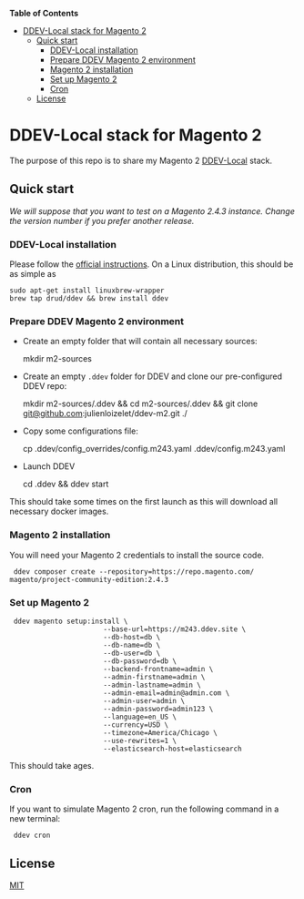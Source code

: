 <!-- START doctoc generated TOC please keep comment here to allow auto update -->
<!-- DON'T EDIT THIS SECTION, INSTEAD RE-RUN doctoc TO UPDATE -->
**Table of Contents**

- [DDEV-Local stack for Magento 2](#ddev-local-stack-for-magento-2)
  - [Quick start](#quick-start)
    - [DDEV-Local installation](#ddev-local-installation)
    - [Prepare DDEV Magento 2 environment](#prepare-ddev-magento-2-environment)
    - [Magento 2 installation](#magento-2-installation)
    - [Set up Magento 2](#set-up-magento-2)
    - [Cron](#cron)
  - [License](#license)

<!-- END doctoc generated TOC please keep comment here to allow auto update -->

# DDEV-Local stack for Magento 2

The purpose of this repo is to share my Magento 2 [DDEV-Local](https://ddev.readthedocs.io/en/stable/) stack.

## Quick start

_We will suppose that you want to test on a Magento 2.4.3 instance. Change the version number if you prefer another
release._

### DDEV-Local installation

Please follow the [official instructions](https://ddev.readthedocs.io/en/stable/#installation). On a Linux
distribution, this should be as simple as

    sudo apt-get install linuxbrew-wrapper
    brew tap drud/ddev && brew install ddev


### Prepare DDEV Magento 2 environment

- Create an empty folder that will contain all necessary sources:


    mkdir m2-sources

- Create an empty `.ddev` folder for DDEV and clone our pre-configured DDEV repo:


    mkdir m2-sources/.ddev && cd m2-sources/.ddev && git clone git@github.com:julienloizelet/ddev-m2.git ./

- Copy some configurations file:


    cp .ddev/config_overrides/config.m243.yaml .ddev/config.m243.yaml

- Launch DDEV


    cd .ddev && ddev start

This should take some times on the first launch as this will download all necessary docker images.


### Magento 2 installation
You will need your Magento 2 credentials to install the source code.

     ddev composer create --repository=https://repo.magento.com/ magento/project-community-edition:2.4.3


### Set up Magento 2

     ddev magento setup:install \
                           --base-url=https://m243.ddev.site \
                           --db-host=db \
                           --db-name=db \
                           --db-user=db \
                           --db-password=db \
                           --backend-frontname=admin \
                           --admin-firstname=admin \
                           --admin-lastname=admin \
                           --admin-email=admin@admin.com \
                           --admin-user=admin \
                           --admin-password=admin123 \
                           --language=en_US \
                           --currency=USD \
                           --timezone=America/Chicago \
                           --use-rewrites=1 \
                           --elasticsearch-host=elasticsearch

This should take ages.

### Cron

If you want to simulate Magento 2 cron, run the following command in
a new terminal:

     ddev cron


## License

[MIT](LICENSE)

